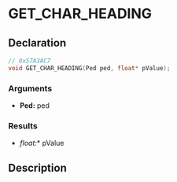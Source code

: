 # GET_CHAR_HEADING

## Declaration
```cpp
// 0x57A3AC7
void GET_CHAR_HEADING(Ped ped, float* pValue);
```

### Arguments
- **Ped:** ped

### Results
- **float*:** pValue

## Description
